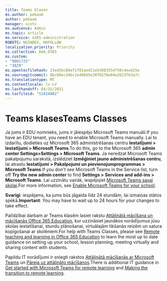 ```yaml
---
title: Teams klases
ms.author: pebaum
author: pebaum
manager: scotv
ms.audience: Admin
ms.topic: article
ms.service: o365-administration
ROBOTS: NOINDEX, NOFOLLOW
localization_priority: Priority
ms.collection: Adm_O365
ms.custom:
- "9001725"
- "3829"
ms.openlocfilehash: 23ed3bc86ef1f81aed11eb3083554750c4ea425e
ms.sourcegitcommit: 8bc60ec34bc1e40685e3976576e04a2623f63a7c
ms.translationtype: MT
ms.contentlocale: lv-LV
ms.lasthandoff: 04/15/2021
ms.locfileid: "51824802"
---
```

# <a name="teams-classes"></a><span data-ttu-id="b6f05-102">Teams klases</span><span class="sxs-lookup"><span data-stu-id="b6f05-102">Teams Classes</span></span>

<span data-ttu-id="b6f05-103">Ja jums ir EDU nomnieks, jums ir jāiespējo Microsoft Teams manuāli.</span><span class="sxs-lookup"><span data-stu-id="b6f05-103">If you have an EDU tenant, you need to enable Microsoft Teams manually.</span></span> <span data-ttu-id="b6f05-104">Lai to izdarītu, dodieties uz Microsoft 365 administrēšanas centru **Iestatījumi > Iestatījumi > Microsoft Teams**.</span><span class="sxs-lookup"><span data-stu-id="b6f05-104">To do this, go to the Microsoft 365 **admin center Settings>Settings > Microsoft Teams**.</span></span> <span data-ttu-id="b6f05-105">Ja neredzat Microsoft Teams pakalpojumu sarakstā, izslēdziet **Izmēģiniet jauno administrēšanas centru**, lai atrastu **Iestatījumi > Pakalpojumi un pievienojumprogrammas > Microsoft Teams**.</span><span class="sxs-lookup"><span data-stu-id="b6f05-105">If you don't see Microsoft Teams in the Service list, turn off **Try the new admin center** to find **Settings > Services and add-ins > Microsoft Teams**.</span></span> <span data-ttu-id="b6f05-106">Lai uzzinātu vairāk, iespējojiet [Microsoft Teams savai skolai](https://docs.microsoft.com/microsoft-365/education/intune-edu-trial/enable-microsoft-teams#enable-microsoft-teams-for-your-school-1).</span><span class="sxs-lookup"><span data-stu-id="b6f05-106">For more information, see [Enable Microsoft Teams for your school](https://docs.microsoft.com/microsoft-365/education/intune-edu-trial/enable-microsoft-teams#enable-microsoft-teams-for-your-school-1).</span></span> 

<span data-ttu-id="b6f05-107">**Svarīgi**: iespējams, ka jums būs jāgaida līdz 24 stundām, lai izmaiņas stātos spēkā.</span><span class="sxs-lookup"><span data-stu-id="b6f05-107">**Important**: You may have to wait up to 24 hours for your changes to take effect.</span></span> 

<span data-ttu-id="b6f05-108">Palīdzībai darbam ar Teams klasēm lasiet rakstu [Attālinātā mācīšana un mācīšanās Office 365 Education](https://support.office.com/article/remote-teaching-and-learning-in-office-365-education-f651ccae-7b65-478b-8366-51bb884025c4), kur uzzināsiet jaunākos norādījumus jūsu skolas iestatīšanai, stundu plānošanai, virtuālajām tikšanās reizēm un satura kopīgošanai ar skolēniem.</span><span class="sxs-lookup"><span data-stu-id="b6f05-108">For help with Teams Classes, please see [Remote teaching and learning in Office 365 Education](https://support.office.com/article/remote-teaching-and-learning-in-office-365-education-f651ccae-7b65-478b-8366-51bb884025c4) to learn the most up to date guidance on setting up your school, lesson planning, meeting virtually and sharing content with students.</span></span>

<span data-ttu-id="b6f05-109">Papildu IT norādījumi ir sniegti rakstos [Attālinātā mācīšanās ar Microsoft Teams](https://docs.microsoft.com/MicrosoftTeams/remote-learning-edu) un [Pāreja uz attālināto mācīšanos](https://www.microsoft.com/education/remote-learning).</span><span class="sxs-lookup"><span data-stu-id="b6f05-109">There is additional IT guidance in [Get started with Microsoft Teams for remote learning](https://docs.microsoft.com/MicrosoftTeams/remote-learning-edu) and [Making the transition to remote learning](https://www.microsoft.com/education/remote-learning).</span></span>
